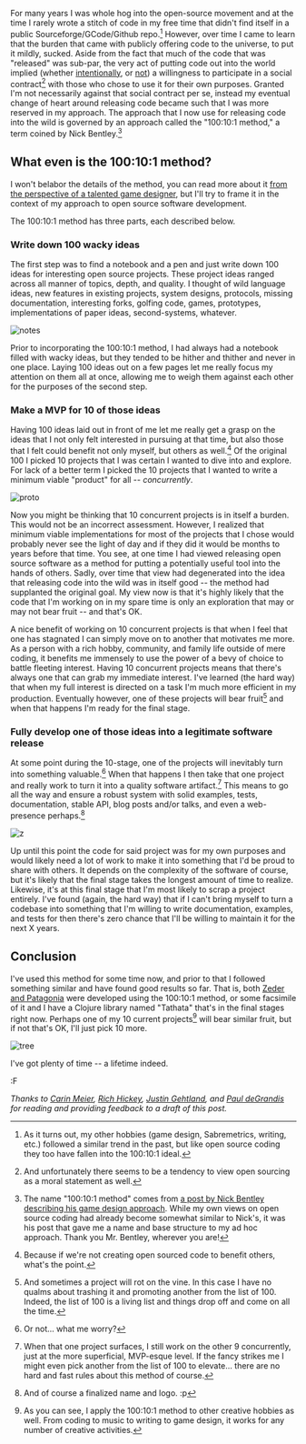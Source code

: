 </a>For many years I was whole hog into the open-source movement and at the time I rarely wrote a stitch of code in my free time that didn't find itself in a public Sourceforge/GCode/Github repo.[^more]  However, over time I came to learn that the burden that came with publicly offering code to the universe, to put it mildly, sucked.  Aside from the fact that much of the code that was "released" was sub-par, the very act of putting code out into the world implied (whether [intentionally](https://en.wikipedia.org/wiki/Authorial_intent), or [not](https://en.wikipedia.org/wiki/Reader-response_criticism)) a willingness to participate in a social contract[^moral] with those who chose to use it for their own purposes.  Granted I'm not necessarily against that social contract per se, instead my eventual change of heart around releasing code became such that I was more reserved in my approach.  The approach that I now use for releasing code into the wild is governed by an approach called the "100:10:1 method," a term coined by Nick Bentley.[^bent]

## What even is the 100:10:1 method?

I won't belabor the details of the method, you can read more about it [from the perspective of a talented game designer](https://nickbentleygames.wordpress.com/2014/05/12/the-100-10-1-method-for-game-design/), but I'll try to frame it in the context of my approach to open source software development.

The 100:10:1 method has three parts, each described below.

### Write down 100 wacky ideas

The first step was to find a notebook and a pen and just write down 100 ideas for interesting open source projects.  These project ideas ranged across all manner of topics, depth, and quality.  I thought of wild language ideas, new features in existing projects, system designs, protocols, missing documentation, interesting forks, golfing code, games, prototypes, implementations of paper ideas, second-systems, whatever.

![notes](http://blog.fogus.me/wp-content/uploads/2015/11/notes-300x119.jpg)

Prior to incorporating the 100:10:1 method, I had always had a notebook filled with wacky ideas, but they tended to be hither and thither and never in one place.  Laying 100 ideas out on a few pages let me really focus my attention on them all at once, allowing me to weigh them against each other for the purposes of the second step.

### Make a MVP for 10 of those ideas

Having 100 ideas laid out in front of me let me really get a grasp on the ideas that I not only felt interested in pursuing at that time, but also those that I felt could benefit not only myself, but others as well.[^oss]  Of the original 100 I picked 10 projects that I was certain I wanted to dive into and explore.  For lack of a better term I picked the 10 projects that I wanted to write a minimum viable "product" for all -- *concurrently*.

![proto](http://blog.fogus.me/wp-content/uploads/2015/11/vs-300x169.png)

Now you might be thinking that 10 concurrent projects is in itself a burden.  This would not be an incorrect assessment.  However, I realized that minimum viable implementations for most of the projects that I chose would probably never see the light of day and if they did it would be months to years before that time.  You see, at one time I had viewed releasing open source software as a method for putting a potentially useful tool into the hands of others.  Sadly, over time that view had degenerated into the idea that releasing code into the wild was in itself good -- the method had supplanted the original goal.  My view now is that it's highly likely that the code that I'm working on in my spare time is only an exploration that may or may not bear fruit -- and that's OK.

A nice benefit of working on 10 concurrent projects is that when I feel that one has stagnated I can simply move on to another that motivates me more.  As a person with a rich hobby, community, and family life outside of mere coding, it benefits me immensely to use the power of a bevy of choice to battle fleeting interest.  Having 10 concurrent projects means that there's always one that can grab my immediate interest.  I've learned (the hard way) that when my full interest is directed on a task I'm much more efficient in my production.  Eventually however, one of these projects will bear fruit[^rotten] and when that happens I'm ready for the final stage.

### Fully develop one of those ideas into a legitimate software release

At some point during the 10-stage, one of the projects will inevitably turn into something valuable.[^viable]  When that happens I then take that one project and really work to turn it into a quality software artifact.[^keepgo]  This means to go all the way and ensure a robust system with solid examples, tests, documentation, stable API, blog posts and/or talks, and even a web-presence perhaps.[^logo]

![z](http://blog.fogus.me/wp-content/uploads/2015/11/proj.png)

Up until this point the code for said project was for my own purposes and would likely need a lot of work to make it into something that I'd be proud to share with others.  It depends on the complexity of the software of course, but it's likely that the final stage takes the longest amount of time to realize.  Likewise, it's at this final stage that I'm most likely to scrap a project entirely.  I've found (again, the hard way) that if I can't bring myself to turn a codebase into something that I'm willing to write documentation, examples, and tests for then there's zero chance that I'll be willing to maintain it for the next X years.

## Conclusion

I've used this method for some time now, and prior to that I followed something similar and have found good results so far.  That is, both [Zeder and Patagonia](https://www.youtube.com/watch?v=1E2CoObAaPQ) were developed using the 100:10:1 method, or some facsimile of it and I have a Clojure library named "Tathata" that's in the final stages right now.  Perhaps one of my 10 current projects[^gd] will bear similar fruit, but if not that's OK, I'll just pick 10 more.

![tree](http://blog.fogus.me/wp-content/uploads/2015/11/100-10-1-300x171.png)

I've got plenty of time -- a lifetime indeed.

:F

*Thanks to [Carin Meier](https://twitter.com/gigasquid), [Rich Hickey](https://twitter.com/richhickey), [Justin Gehtland](https://twitter.com/jgehtland), and [Paul deGrandis](https://github.com/ohpauleez) for reading and providing feedback to a draft of this post.*

[^moral]: And unfortunately there seems to be a tendency to view open sourcing as a moral statement as well.

[^viable]: Or not... what me worry?

[^logo]: And of course a finalized name and logo. :p

[^rotten]: And sometimes a project will rot on the vine.  In this case I have no qualms about trashing it and promoting another from the list of 100.  Indeed, the list of 100 is a living list and things drop off and come on all the time.

[^keepgo]: When that one project surfaces, I still work on the other 9 concurrently, just at the more superficial, MVP-esque level.  If the fancy strikes me I might even pick another from the list of 100 to elevate... there are no hard and fast rules about this method of course.

[^gd]: As you can see, I apply the 100:10:1 method to other creative hobbies as well.  From coding to music to writing to game design, it works for any number of creative activities.
[^oss]: Because if we're not creating open sourced code to benefit others, what's the point.  

[^more]: As it turns out, my other hobbies (game design, Sabremetrics, writing, etc.) followed a similar trend in the past, but like open source coding they too have fallen into the 100:10:1 ideal.

[^bent]: The name "100:10:1 method" comes from [a post by Nick Bentley describing his game design approach](https://nickbentleygames.wordpress.com/2014/05/12/the-100-10-1-method-for-game-design/).  While my own views on open source coding had already become somewhat similar to Nick's, it was his post that gave me a name and base structure to my ad hoc approach.  Thank you Mr. Bentley, wherever you are!